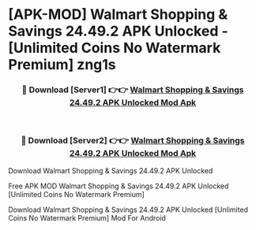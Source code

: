 # [APK-MOD] Walmart  Shopping & Savings 24.49.2 APK Unlocked - [Unlimited Coins No Watermark Premium] zng1s



<div align="center">
<h3>🔴 Download [Server1] 👉👉 <a href="https://momento.my/?title=Walmart__Shopping_&_Savings_24.49.2_APK_Unlocked">Walmart  Shopping & Savings 24.49.2 APK Unlocked Mod Apk</a></h3><br>

<h3>🔴 Download [Server2] 👉👉 <a href="https://momento.my/?title=Walmart__Shopping_&_Savings_24.49.2_APK_Unlocked">Walmart  Shopping & Savings 24.49.2 APK Unlocked Mod Apk</a></h3>
</div>



Download Walmart  Shopping & Savings 24.49.2 APK Unlocked 

Free APK MOD Walmart  Shopping & Savings 24.49.2 APK Unlocked [Unlimited Coins No Watermark Premium]

Download Walmart  Shopping & Savings 24.49.2 APK Unlocked [Unlimited Coins No Watermark Premium] Mod For Android
